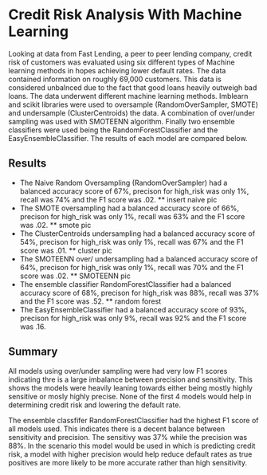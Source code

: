 # Credit Risk Analysis With Machine Learning
Looking at data from Fast Lending, a peer to peer lending company, credit risk of customers was evaluated using six different types of Machine learning methods in hopes achieving lower default rates. The data contained information on roughly 69,000 customers. This data is considered unbalnced due to the fact that good loans heavily outweigh bad loans. The data underwent different machine learning methods. Imblearn and scikit libraries were used to oversample (RandomOverSampler, SMOTE) and undersample (ClusterCentroids) the data. A combination of over/under sampling was used with SMOTEENN algorithm. Finally two ensemble classifiers were used being the RandomForestClassifier and the EasyEnsembleClassifier. The results of each model are compared below.

## Results
- The Naive Random Oversampling (RandomOverSampler) had a balanced accuracy score of 67%, precison for high_risk was only 1%, recall was 74% and the F1 score was .02.
 ** insert naive pic
- The SMOTE oversampling had a balanced accuracy score of 66%, precison for high_risk was only 1%, recall was 63% and the F1 score was .02.
** smote pic
- The ClusterCentroids undersampling had a balanced accuracy score of 54%, precison for high_risk was only 1%, recall was 67% and the F1 score was .01.
** cluster pic
- The SMOTEENN over/ undersampling had a balanced accuracy score of 64%, precison for high_risk was only 1%, recall was 70% and the F1 score was .02.
** SMOTEENN pic
- The ensemble classifier RandomForestClassifier had a balanced accuracy score of 68%, precison for high_risk was 88%, recall was 37% and the F1 score was .52.
** random forest
- The EasyEnsembleClassifier had a balanced accuracy score of 93%, precison for high_risk was only 9%, recall was 92% and the F1 score was .16.


## Summary
All models using over/under sampling were had very low F1 scores indicating thre is a large imbalance between precision and sensitivity. This shows the models were heavily leaning towards either being mostly highly sensitive or mosly highly precise. None of the first 4 models would help in determining credit risk and lowering the default rate. 

The ensemble classfifer RandomForestClassifier had the highest F1 score of all models used. This indicates there is a decent balance between sensitivity and precision. The sensitivy was 37% while the precision was 88%. In the scenario this model would be used in which is predicting credit risk, a model with higher precision would help reduce default rates as true positives are more likely to be more accurate rather than high sensitivity.